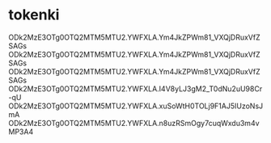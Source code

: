 # tokenki
ODk2MzE3OTg0OTQ2MTM5MTU2.YWFXLA.Ym4JkZPWm81_VXQjDRuxVfZSAGs
ODk2MzE3OTg0OTQ2MTM5MTU2.YWFXLA.Ym4JkZPWm81_VXQjDRuxVfZSAGs
ODk2MzE3OTg0OTQ2MTM5MTU2.YWFXLA.Ym4JkZPWm81_VXQjDRuxVfZSAGs
ODk2MzE3OTg0OTQ2MTM5MTU2.YWFXLA.I4V8yLJ3gM2_T0dNu2uU98Cr-qU
ODk2MzE3OTg0OTQ2MTM5MTU2.YWFXLA.xuSoWtH0TOLj9F1AJ5IUzoNsJmA
ODk2MzE3OTg0OTQ2MTM5MTU2.YWFXLA.n8uzRSmOgy7cuqWxdu3m4vMP3A4
